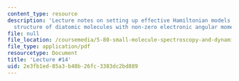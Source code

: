 ```yaml
---
content_type: resource
description: 'Lecture notes on setting up effective Hamiltonian models for rotation-vibration-electronic
  structure of diatomic molecules with non-zero electronic angular momenta. '
file: null
file_location: /coursemedia/5-80-small-molecule-spectroscopy-and-dynamics-fall-2008/2e3fb1ed85a3b48b26fc3383dc2bd889_14_580ln_fa08.pdf
file_type: application/pdf
resourcetype: Document
title: 'Lecture #14'
uid: 2e3fb1ed-85a3-b48b-26fc-3383dc2bd889
---
```

